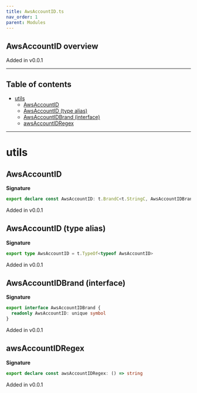 ```yaml
---
title: AwsAccountID.ts
nav_order: 1
parent: Modules
---
```


## AwsAccountID overview

Added in v0.0.1

---

<h2 class="text-delta">Table of contents</h2>

- [utils](#utils)
  - [AwsAccountID](#awsaccountid)
  - [AwsAccountID (type alias)](#awsaccountid-type-alias)
  - [AwsAccountIDBrand (interface)](#awsaccountidbrand-interface)
  - [awsAccountIDRegex](#awsaccountidregex)

---

# utils

## AwsAccountID

**Signature**

```ts
export declare const AwsAccountID: t.BrandC<t.StringC, AwsAccountIDBrand>
```

Added in v0.0.1

## AwsAccountID (type alias)

**Signature**

```ts
export type AwsAccountID = t.TypeOf<typeof AwsAccountID>
```

Added in v0.0.1

## AwsAccountIDBrand (interface)

**Signature**

```ts
export interface AwsAccountIDBrand {
  readonly AwsAccountID: unique symbol
}
```

Added in v0.0.1

## awsAccountIDRegex

**Signature**

```ts
export declare const awsAccountIDRegex: () => string
```

Added in v0.0.1
